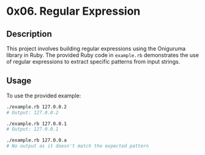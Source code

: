 # 0x06. Regular Expression

## Description

This project involves building regular expressions using the Oniguruma library in Ruby. The provided Ruby code in `example.rb` demonstrates the use of regular expressions to extract specific patterns from input strings.

## Usage

To use the provided example:

```bash
./example.rb 127.0.0.2
# Output: 127.0.0.2

./example.rb 127.0.0.1
# Output: 127.0.0.1

./example.rb 127.0.0.a
# No output as it doesn't match the expected pattern
